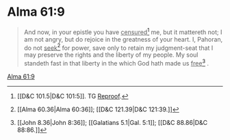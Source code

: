 # Alma 61:9

> And now, in your epistle you have <u>censured</u>[^a] me, but it mattereth not; I am not angry, but do rejoice in the greatness of your heart. I, Pahoran, do not <u>seek</u>[^b] for power, save only to retain my judgment-seat that I may preserve the rights and the liberty of my people. My soul standeth fast in that liberty in the which God hath made us <u>free</u>[^c] .

[Alma 61:9](https://www.churchofjesuschrist.org/study/scriptures/bofm/alma/61?lang=eng&id=p9#p9)


[^a]: [[D&C 101.5|D&C 101:5]]. TG [Reproof](https://www.churchofjesuschrist.org/study/scriptures/tg/reproof?lang=eng).
[^b]: [[Alma 60.36|Alma 60:36]]; [[D&C 121.39|D&C 121:39.]]
[^c]: [[John 8.36|John 8:36]]; [[Galatians 5.1|Gal. 5:1]]; [[D&C 88.86|D&C 88:86.]]
